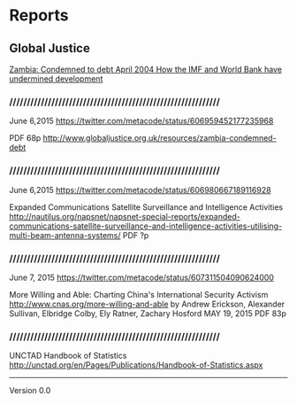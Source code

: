 
# Reports

## Global Justice


[Zambia: Condemned to debt April 2004
How the IMF and World Bank have undermined development]()

### ////////////////////////////////////////////////////////////
June 6,2015 https://twitter.com/metacode/status/606959452177235968


PDF 68p 
http://www.globaljustice.org.uk/resources/zambia-condemned-debt

### ////////////////////////////////////////////////////////////
June 6,2015 https://twitter.com/metacode/status/606980667189116928

Expanded Communications Satellite Surveillance and Intelligence Activities
http://nautilus.org/napsnet/napsnet-special-reports/expanded-communications-satellite-surveillance-and-intelligence-activities-utilising-multi-beam-antenna-systems/
PDF ?p

### ////////////////////////////////////////////////////////////
June 7, 2015 https://twitter.com/metacode/status/607311504090624000

More Willing and Able: Charting China's International Security Activism
http://www.cnas.org/more-willing-and-able
by Andrew Erickson, Alexander Sullivan, Elbridge Colby, Ely Ratner, Zachary Hosford
MAY 19, 2015 
PDF 83p


### ////////////////////////////////////////////////////////////
UNCTAD Handbook of Statistics 
http://unctad.org/en/Pages/Publications/Handbook-of-Statistics.aspx



-----

Version 0.0


